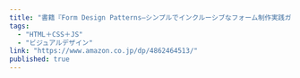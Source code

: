 ```yaml
---
title: "書籍『Form Design Patterns―シンプルでインクルーシブなフォーム制作実践ガイド』"
tags:
  - "HTML＋CSS＋JS"
  - "ビジュアルデザイン"
link: "https://www.amazon.co.jp/dp/4862464513/"
published: true
---
```

